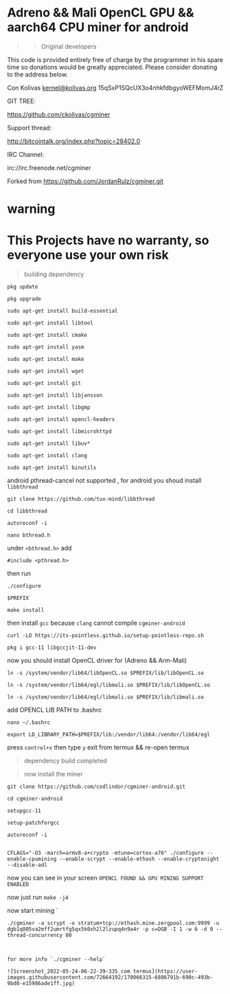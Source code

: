 





# Adreno && Mali OpenCL GPU && aarch64 CPU miner for android

>> Original developers

This code is provided entirely free of charge by the programmer in his spare
time so donations would be greatly appreciated. Please consider donating to the
address below.

Con Kolivas <kernel@kolivas.org>
15qSxP1SQcUX3o4nhkfdbgyoWEFMomJ4rZ

GIT TREE:

https://github.com/ckolivas/cgminer

Support thread:

http://bitcointalk.org/index.php?topic=28402.0

IRC Channel:

irc://irc.freenode.net/cgminer 

Forked from https://github.com/JordanRulz/cgminer.git

# warning

# This Projects have no warranty, so everyone use your own risk

> building dependency
```
pkg update
```
```
pkg upgrade
```
```
sudo apt-get install build-essential
```
```
sudo apt-get install libtool
```
```
sudo apt-get install cmake
```
```
sudo apt-get install yasm
```
```
sudo apt-get install make
```
```
sudo apt-get install wget
```
```
sudo apt-get install git
```
```
sudo apt-get install libjansson
```
```
sudo apt-get install libgmp
```
```
sudo apt-get install opencl-headers
```
```
sudo apt-get install libmicrohttpd
```
```
sudo apt-get install libuv*
```
```
sudo apt-get install clang
```
```
sudo apt-get install binutils
```


android pthread-cancel not supported , for android you shoud install `libbthread`

```
git clone https://github.com/tux-mind/libbthread
```
```
cd libbthread
```
```
autoreconf -i
```
```
nano bthread.h
```

under `<bthread.h>` add 
```
#include <pthread.h>
```

then run

```
./configure
```
```
$PREFIX
```
```
make install
```
then install `gcc` because `clang` cannot compile `cgminer-android`

```
curl -LO https://its-pointless.github.io/setup-pointless-repo.sh
```
```
pkg i gcc-11 libgccjit-11-dev
```

now you should install OpenCL driver for (Adreno && Arm-Mali)


```
ln -s /system/vendor/lib64/libOpenCL.so $PREFIX/lib/libOpenCL.so
```
```
ln -s /system/vendor/lib64/egl/libmali.so $PREFIX/lib/libOpenCL.so
```
```
ln -s /system/vendor/lib64/egl/libmali.so $PREFIX/lib/libmali.so

```

add OPENCL LIB  PATH to .bashrc

```
nano ~/.bashrc

export LD_LIBRARY_PATH=$PREFIX/lib:/vendor/lib64:/vendor/lib64/egl
```

press `control+x` then type `y` exit from termux && re-open termux

> dependency build completed 

> now install the miner


```
git clone https://github.com/codlindor/cgminer-android.git
```
```
cd cgminer-android
```
```
setupgcc-11
```
```
setup-patchforgcc
```
```
autoreconf -i
```
```

CFLAGS="-O3 -march=armv8-a+crypto -mtune=cortex-a76" ./configure --enable-cpumining --enable-scrypt --enable-ethash --enable-cryptonight --disable-adl

```

now you can see in your screen `OPENCL FOUND && GPU MINING SUPPORT ENABLED`

now just run `make -j4`


now start mining `
```
./cgminer -a scrypt -o stratum+tcp://ethash.mine.zergpool.com:9999 -u dgb1q805va2mff2umrtfg5qx5k0xh2l2lzupq4n9a4r -p c=DGB -I 1 -w 6 -d 0 --thread-concurrency 80
```
```


for more info `./cgminer --help`

![Screenshot_2022-05-24-06-22-39-335_com termux](https://user-images.githubusercontent.com/72664192/170066315-6886791b-690c-493b-9bd0-e15986ade1ff.jpg)

